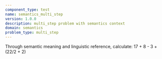```yaml
---
component_type: test
name: semantics_multi_step
version: 1.0.0
description: multi_step problem with semantics context
domain: semantics
problem_type: multi_step
---
```


Through semantic meaning and linguistic reference, calculate: 17 + 8 - 3 + (22/2 + 2)
